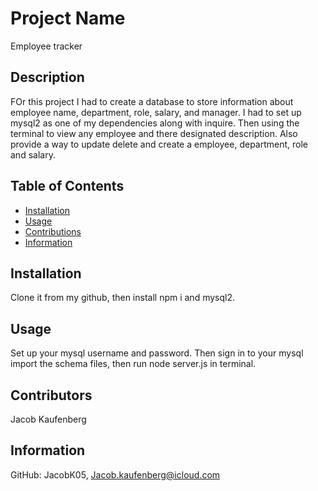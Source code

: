 # Project Name 
  Employee tracker 
  
  


## Description
FOr this project I had to create a database to store information about employee name, department, role, salary, and manager. I had to set up mysql2 as one of my dependencies along with inquire. Then using the terminal to view any employee and there designated description. Also provide a way to update delete and create a employee, department, role and salary. 

## Table of Contents
* [Installation](#Installation)
* [Usage](#Usage)
* [Contributions](#Contributions)
* [Information](#Info)

## Installation
Clone it from my github, then install npm i and mysql2.
 

## Usage
Set up your mysql username and password. Then sign in to your mysql import the schema files, then run node server.js in terminal.

## Contributors
Jacob Kaufenberg

## Information
GitHub: JacobK05, Jacob.kaufenberg@icloud.com
